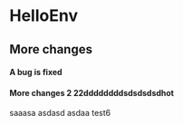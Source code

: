 # HelloEnv
## More changes
#### A bug is fixed



#### More changes 2 22ddddddddsdsdsdsdhot

saaasa
asdasd
asdaa
test6
